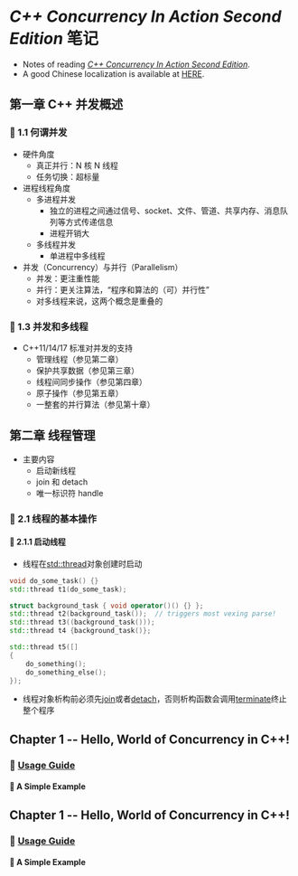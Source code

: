 # _C++ Concurrency In Action Second Edition_ 笔记

- Notes of reading [_C++ Concurrency In Action Second Edition_](https://github.com/xiaoweiChen/CPP-Concurrency-In-Action-2ed-2019).
- A good Chinese localization is available at [HERE](https://github.com/xiaoweiChen/CPP-Concurrency-In-Action-2ed-2019/).



## 第一章 C++ 并发概述

### 🌱 1.1 何谓并发

- 硬件角度
  - 真正并行：N 核 N 线程
  - 任务切换：超标量 
- 进程线程角度
  - 多进程并发
    - 独立的进程之间通过信号、socket、文件、管道、共享内存、消息队列等方式传递信息
    - 进程开销大
  - 多线程并发
    - 单进程中多线程
- 并发（Concurrency）与并行（Parallelism）
  - 并发：更注重性能
  - 并行：更关注算法，“程序和算法的（可）并行性”
  - 对多线程来说，这两个概念是重叠的

### 🌱 1.3 并发和多线程

- C++11/14/17 标准对并发的支持
  - 管理线程（参见第二章）
  - 保护共享数据（参见第三章）
  - 线程间同步操作（参见第四章）
  - 原子操作（参见第五章）
  - 一整套的并行算法（参见第十章）



## 第二章 线程管理

- 主要内容
  - 启动新线程
  - join 和 detach
  - 唯一标识符 handle

### 🌱 2.1 线程的基本操作

#### 📌 2.1.1 启动线程

- 线程在[std::thread](https://en.cppreference.com/w/cpp/thread/thread)对象创建时启动
```c++
void do_some_task() {}
std::thread t1(do_some_task);

struct background_task { void operator()() {} };
std::thread t2(background_task());  // triggers most vexing parse!
std::thread t3((background_task()));
std::thread t4 {background_task()};

std::thread t5([]
{
    do_something();
    do_something_else();
});
```
- 线程对象析构前必须先[join](https://en.cppreference.com/w/cpp/thread/thread/join)或者[detach](https://en.cppreference.com/w/cpp/thread/thread/detach)，否则析构函数会调用[terminate](https://en.cppreference.com/w/cpp/error/terminate)终止整个程序

























## Chapter 1 -- Hello, World of Concurrency in C++!

### 🌱 [Usage Guide](https://matplotlib.org/tutorials/introductory/usage.html#sphx-glr-tutorials-introductory-usage-py)

#### 📌 A Simple Example


## Chapter 1 -- Hello, World of Concurrency in C++!

### 🌱 [Usage Guide](https://matplotlib.org/tutorials/introductory/usage.html#sphx-glr-tutorials-introductory-usage-py)

#### 📌 A Simple Example

